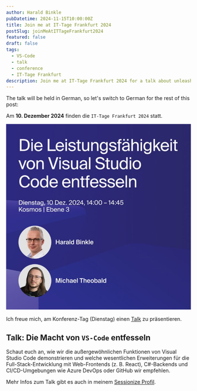 ```yaml
---
author: Harald Binkle
pubDatetime: 2024-11-15T10:00:00Z
title: Join me at IT-Tage Frankfurt 2024
postSlug: joinMeAtITTageFrankfurt2024
featured: false
draft: false
tags:
  - VS-Code
  - talk
  - conference
  - IT-Tage Frankfurt
description: Join me at IT-Tage Frankfurt 2024 for a talk about unleashing the power of VS-Code.
---
```


The talk will be held in German, so let's switch to German for the rest of this post:

Am **10. Dezember 2024** finden die `IT-Tage Frankfurt 2024` statt.

![ittagefrankfurt](../../../public/assets/ittagefrankfurt.jpeg)

Ich freue mich, am Konferenz-Tag (Dienstag) einen [Talk](https://www.ittage.informatik-aktuell.de/speaker/harald-binkle.html) zu präsentieren.

## Talk: Die Macht von `VS-Code` entfesseln

Schaut euch an, wie wir die außergewöhnlichen Funktionen von Visual Studio Code demonstrieren und welche wesentlichen Erweiterungen für die Full-Stack-Entwicklung mit Web-Frontends (z. B. React), C#-Backends und CI/CD-Umgebungen wie Azure DevOps oder GitHub wir empfehlen.

Mehr Infos zum Talk gibt es auch in meinem [Sessionize Profil](https://sessionize.com/s/harald-binkle/die-leistungsfahigkeit-von-visual-studio-code-entf/85603).

